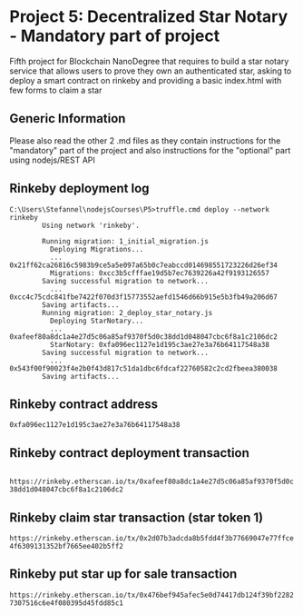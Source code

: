 # Project 5: Decentralized Star Notary - Mandatory part of project
Fifth project for Blockchain NanoDegree that requires to build a star notary service that allows users to prove they own an authenticated star, asking to deploy a smart contract on rinkeby and providing a basic index.html with few forms to claim a star

## Generic Information
Please also read the other 2 .md files as they contain instructions for the "mandatory" part of the project and also instructions for the "optional" part using nodejs/REST API

## Rinkeby deployment log
```
C:\Users\Stefannel\nodejsCourses\P5>truffle.cmd deploy --network rinkeby
		Using network 'rinkeby'.

		Running migration: 1_initial_migration.js
		  Deploying Migrations...
		  ... 0x21ff62ca26816c5983b9ce5a5e097a65b0c7eabccd014698551723226d26ef34
		  Migrations: 0xcc3b5cfffae19d5b7ec7639226a42f9193126557
		Saving successful migration to network...
		  ... 0xcc4c75cdc841fbe7422f070d3f15773552aefd1546d66b915e5b3fb49a206d67
		Saving artifacts...
		Running migration: 2_deploy_star_notary.js
		  Deploying StarNotary...
		  ... 0xafeef80a8dc1a4e27d5c06a85af9370f5d0c38dd1d048047cbc6f8a1c2106dc2
		  StarNotary: 0xfa096ec1127e1d195c3ae27e3a76b64117548a38
		Saving successful migration to network...
		  ... 0x543f00f90023f4e2b0f43d817c51da1dbc6fdcaf22760582c2cd2fbeea380038
		Saving artifacts...
```
## Rinkeby contract address
`0xfa096ec1127e1d195c3ae27e3a76b64117548a38`
## Rinkeby contract deployment transaction		
` https://rinkeby.etherscan.io/tx/0xafeef80a8dc1a4e27d5c06a85af9370f5d0c38dd1d048047cbc6f8a1c2106dc2`
## Rinkeby claim star transaction (star token 1)
`https://rinkeby.etherscan.io/tx/0x2d07b3adcda8b5fdd4f3b77669047e77ffce4f6309131352bf7665ee402b5ff2`
## Rinkeby put star up for sale transaction
`https://rinkeby.etherscan.io/tx/0x476bef945afec5e0d74417db124f39bf22827307516c6e4f080395d45fdd85c1`